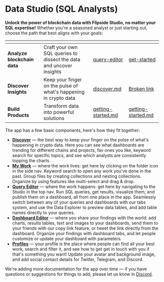 # Data Studio (SQL Analysts)

**Unlock the power of blockchain data with Flipside Studio, no matter your SQL expertise!** Whether you're a seasoned analyst or just starting out, choose the path that best aligns with your goals:

<table data-view="cards"><thead><tr><th></th><th></th><th data-hidden data-type="content-ref"></th><th data-hidden data-card-target data-type="content-ref"></th></tr></thead><tbody><tr><td><strong>Analyze blockchain data</strong></td><td>Craft your own SQL queries to dissect the data and uncover insights</td><td><a href="studio-in-depth/query-editor/">query-editor</a></td><td><a href="get-started/">get-started</a></td></tr><tr><td><strong>Discover Insights</strong></td><td>Keep your finger on the pulse of what's happening in crypto data</td><td><a href="discover.md">discover.md</a></td><td><a href="broken-reference">Broken link</a></td></tr><tr><td><strong>Build Products</strong></td><td>Transform data into powerful solutions</td><td><a href="../api-sdk-developers/get-started/getting-started.md">getting-started.md</a></td><td><a href="../api-sdk-developers/get-started/getting-started.md">getting-started.md</a></td></tr></tbody></table>



The app has a few basic components, here's how they fit together:

* [**Discover**](discover.md) — the best way to keep your finger on the pulse of what's happening in crypto data. Here you can see what dashboards are trending for different chains and projects, fav ones you like, keyword search for specific topics, and see which analysts are consistently topping the charts.
* [**My Work**](broken-reference) — where the work lives: get here by clicking on the folder icon in the side nav. Keyword search to open any work you've done in the past. Group files by creating collections and nesting collections. Organize by using features like multi-select and drag & drop.&#x20;
* [**Query Editor**](studio-in-depth/query-editor/) — where the work happens: get here by navigating to the Studio in the top nav. Run SQL queries, get results, visualize them, and publish them on a dashboard, all from one place in the app. Seamlessly switch between any of your queries and dashboards with our tabs system, and use the Data Explorer to preview data tables, and add table names directly to your queries.&#x20;
* [**Dashboard Editor**](studio-in-depth/dashboard-editor/) — where you share your findings with the world: add charts, results tables, text and images to your dashboards, send them to your friends with our copy link feature, or tweet the link directly from the dashboard. Organize your findings with dashboard tabs, and let people customize or update your dashboard with parameters.
* [**Profiles**](broken-reference) — your profile is the place where people can find all your best work, search and filter it, and see how to get get in touch with you if that's something you want! Update your avatar and background image, and add social contact details for Twitter, Telegram, and Discord.

We're adding more documentation for the app over time — if you have questions or suggestions for things to add, please let us know in [Discord](https://discord.gg/ZmU3jQuu6W).
